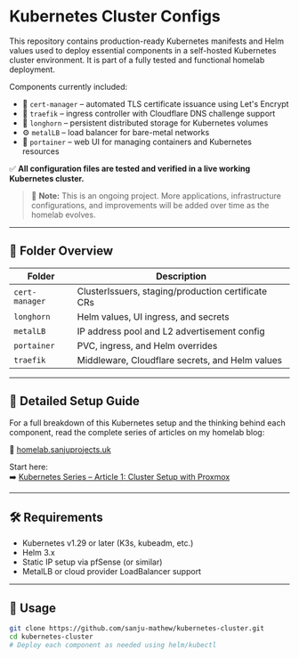 # Kubernetes Cluster Configs

This repository contains production-ready Kubernetes manifests and Helm values used to deploy essential components in a self-hosted Kubernetes cluster environment. It is part of a fully tested and functional homelab deployment.

Components currently included:

- 🔐 `cert-manager` – automated TLS certificate issuance using Let's Encrypt
- 🌊 `traefik` – ingress controller with Cloudflare DNS challenge support
- 💾 `longhorn` – persistent distributed storage for Kubernetes volumes
- ⚙️ `metalLB` – load balancer for bare-metal networks
- 🧩 `portainer` – web UI for managing containers and Kubernetes resources

✅ **All configuration files are tested and verified in a live working Kubernetes cluster.**

> 🔄 **Note:** This is an ongoing project. More applications, infrastructure configurations, and improvements will be added over time as the homelab evolves.

---

## 📂 Folder Overview

| Folder         | Description                                         |
|----------------|-----------------------------------------------------|
| `cert-manager` | ClusterIssuers, staging/production certificate CRs |
| `longhorn`     | Helm values, UI ingress, and secrets               |
| `metalLB`      | IP address pool and L2 advertisement config        |
| `portainer`    | PVC, ingress, and Helm overrides                   |
| `traefik`      | Middleware, Cloudflare secrets, and Helm values    |

---

## 📖 Detailed Setup Guide

For a full breakdown of this Kubernetes setup and the thinking behind each component, read the complete series of articles on my homelab blog:

🔗 [homelab.sanjuprojects.uk](https://homelab.sanjuprojects.uk)

Start here:  
➡️ [Kubernetes Series – Article 1: Cluster Setup with Proxmox](https://homelab.sanjuprojects.uk/kubernetes-cluster/)

---

## 🛠 Requirements

- Kubernetes v1.29 or later (K3s, kubeadm, etc.)
- Helm 3.x
- Static IP setup via pfSense (or similar)
- MetalLB or cloud provider LoadBalancer support

---

## 🚀 Usage

```bash
git clone https://github.com/sanju-mathew/kubernetes-cluster.git
cd kubernetes-cluster
# Deploy each component as needed using helm/kubectl
